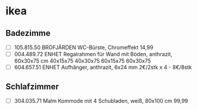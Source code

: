 # ikea

## Badezimme

- [ ] 105.815.50 BROFJÄRDEN WC-Bürste, Chromeffekt 14,99
- [ ] 004.489.72 ENHET Regalrahmen für Wand mit Böden, anthrazit, 60x30x75 cm
  40x15x75
  40x30x75
  60x15x75
  60x30x75
- [ ] 604.657.51 ENHET Aufhänger, anthrazit, 6x24 mm 2€/2stk x 4 - 8€/8stk

## Schlafzimmer

- [ ] 304.035.71 Malm Kommode mit 4 Schubladen, weiß, 80x100 cm 99,99

